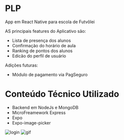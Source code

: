 # PLP
App em React Native para escola de Futvôlei

AS principais features do Aplicativo são:
- Lista de presença dos alunos 
- Confirmação do horário de aula
- Ranking de pontos dos alunos
- Edicão do perfil de usuário

Adições futuras:
- Módulo de pagamento via PagSeguro

# Conteúdo Técnico Utilizado
- Backend em NodeJs e MongoDB
- MicroFreamework Express
- Expo
- Expo-image-picker

![login](https://i.imgur.com/pvJkY6Q.png)
![gif](https://imgur.com/XyCXxoP)
